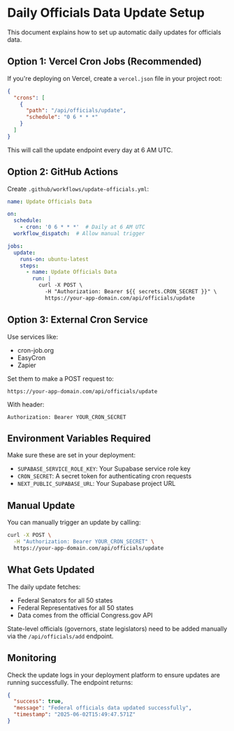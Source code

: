 # Daily Officials Data Update Setup

This document explains how to set up automatic daily updates for officials data.

## Option 1: Vercel Cron Jobs (Recommended)

If you're deploying on Vercel, create a `vercel.json` file in your project root:

```json
{
  "crons": [
    {
      "path": "/api/officials/update",
      "schedule": "0 6 * * *"
    }
  ]
}
```

This will call the update endpoint every day at 6 AM UTC.

## Option 2: GitHub Actions

Create `.github/workflows/update-officials.yml`:

```yaml
name: Update Officials Data

on:
  schedule:
    - cron: '0 6 * * *'  # Daily at 6 AM UTC
  workflow_dispatch:  # Allow manual trigger

jobs:
  update:
    runs-on: ubuntu-latest
    steps:
      - name: Update Officials Data
        run: |
          curl -X POST \
            -H "Authorization: Bearer ${{ secrets.CRON_SECRET }}" \
            https://your-app-domain.com/api/officials/update
```

## Option 3: External Cron Service

Use services like:
- cron-job.org
- EasyCron
- Zapier

Set them to make a POST request to:
```
https://your-app-domain.com/api/officials/update
```

With header:
```
Authorization: Bearer YOUR_CRON_SECRET
```

## Environment Variables Required

Make sure these are set in your deployment:

- `SUPABASE_SERVICE_ROLE_KEY`: Your Supabase service role key
- `CRON_SECRET`: A secret token for authenticating cron requests
- `NEXT_PUBLIC_SUPABASE_URL`: Your Supabase project URL

## Manual Update

You can manually trigger an update by calling:

```bash
curl -X POST \
  -H "Authorization: Bearer YOUR_CRON_SECRET" \
  https://your-app-domain.com/api/officials/update
```

## What Gets Updated

The daily update fetches:
- Federal Senators for all 50 states
- Federal Representatives for all 50 states
- Data comes from the official Congress.gov API

State-level officials (governors, state legislators) need to be added manually via the `/api/officials/add` endpoint.

## Monitoring

Check the update logs in your deployment platform to ensure updates are running successfully. The endpoint returns:

```json
{
  "success": true,
  "message": "Federal officials data updated successfully",
  "timestamp": "2025-06-02T15:49:47.571Z"
}
``` 